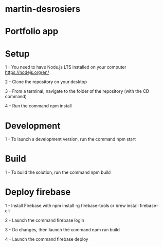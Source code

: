 # martin-desrosiers

# Portfolio app

# Setup

1 - You need to have Node.js LTS installed on your computer
https://nodejs.org/en/

2 - Clone the repository on your desktop

3 - From a terminal, navigate to the folder of the repository (with the CD command)

4 - Run the command npm install

# Development

1 - To launch a development version, run the command npm start

# Build

1 - To build the solution, run the command npm build

# Deploy firebase

1 - Install Firebase with 
npm install -g firebase-tools
or
brew install firebase-cli

2 - Launch the command firebase login

3 - Do changes, then launch the command npm run build

4 - Launch the command firebase deploy
